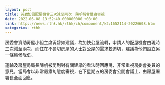 ```yaml
---
layout: post
title: 黃碧如倡配屋機會三次減至兩次　陳帆稱會嚴肅審視　
date: 2022-06-08 13:52:40.000000000 +08:00
link: https://news.rthk.hk/rthk/ch/component/k2/1652114-20220608.htm
categories: rthk
---
```


房委會資助房屋小組主席黃碧如建議，為加快公屋流轉，申請人的配屋機會由現時三次減至兩次，而住在不適切房屋的人士對公屋的需求較迫切，建議為他們設立另一條輪候隊伍。

運輸及房屋局局長陳帆被問到對有關建議的看法時回應說，非常重視房委會委員的意見，當局會以非常嚴肅的態度審視，在下星期五的房委會公開會議上，由房屋署署長全面回應。
